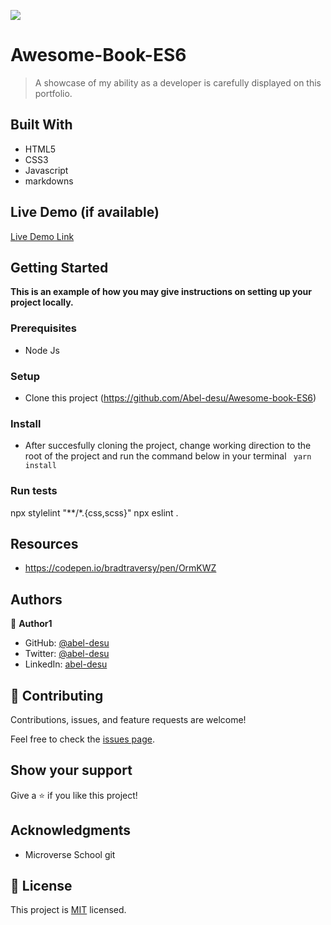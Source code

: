 
![](https://img.shields.io/badge/Microverse-blueviolet)

# Awesome-Book-ES6

> A showcase of my ability as a developer is carefully displayed on this portfolio.

## Built With

- HTML5
- CSS3
- Javascript
- markdowns

## Live Demo (if available)

[Live Demo Link](https://abel-desu.github.io/Awesome-book-ES6/)

## Getting Started

**This is an example of how you may give instructions on setting up your project locally.**

### Prerequisites
- Node Js

### Setup
- Clone this project 
(https://github.com/Abel-desu/Awesome-book-ES6)

### Install
- After succesfully cloning the project, change working direction to the root of the project and run the command below in your terminal
` yarn install`
<!-- ### Usage -->

### Run tests
npx stylelint "**/*.{css,scss}"
npx eslint .
<!-- ### Deployment -->

## Resources
- https://codepen.io/bradtraversy/pen/OrmKWZ

## Authors

👤 **Author1**

- GitHub: [@abel-desu](https://github.com/abel-desu)
- Twitter: [@abel-desu](https://twitter.com/abeldesagn)
- LinkedIn: [abel-desu](https://linkedin.com/in/abeldesagn)


## 🤝 Contributing

Contributions, issues, and feature requests are welcome!

Feel free to check the [issues page](../../issues/).

## Show your support

Give a ⭐️ if you like this project!

## Acknowledgments

- Microverse School git

## 📝 License

This project is [MIT](./MIT.md) licensed.
